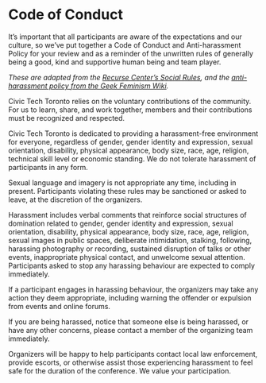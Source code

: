 # Code of Conduct

It’s important that all participants are aware of the expectations and our culture, so we’ve put together a Code of Conduct and Anti-harassment Policy for your review and as a reminder of the unwritten rules of generally being a good, kind and supportive human being and team player.

_These are adapted from the [Recurse Center’s Social Rules](https://www.recurse.com/manual#sec-environment), and the [anti-harassment policy from the Geek Feminism Wiki](http://geekfeminism.wikia.com/wiki/Conference_anti-harassment/Policy)._

Civic Tech Toronto relies on the voluntary contributions of the community. For us to learn, share, and work together, members and their contributions must be recognized and respected.

Civic Tech Toronto is dedicated to providing a harassment-free environment for everyone, regardless of gender, gender identity and expression, sexual orientation, disability, physical appearance, body size, race, age, religion, technical skill level or economic standing. We do not tolerate harassment of participants in any form.

Sexual language and imagery is not appropriate any time, including in present. Participants violating these rules may be sanctioned or asked to leave, at the discretion of the organizers.

Harassment includes verbal comments that reinforce social structures of domination related to gender, gender identity and expression, sexual orientation, disability, physical appearance, body size, race, age, religion, sexual images in public spaces, deliberate intimidation, stalking, following, harassing photography or recording, sustained disruption of talks or other events, inappropriate physical contact, and unwelcome sexual attention. Participants asked to stop any harassing behaviour are expected to comply immediately.

If a participant engages in harassing behaviour, the organizers may take any action they deem appropriate, including warning the offender or expulsion from events and online forums.

If you are being harassed, notice that someone else is being harassed, or have any other concerns, please contact a member of the organizing team immediately.

Organizers will be happy to help participants contact local law enforcement, provide escorts, or otherwise assist those experiencing harassment to feel safe for the duration of the conference. We value your participation.